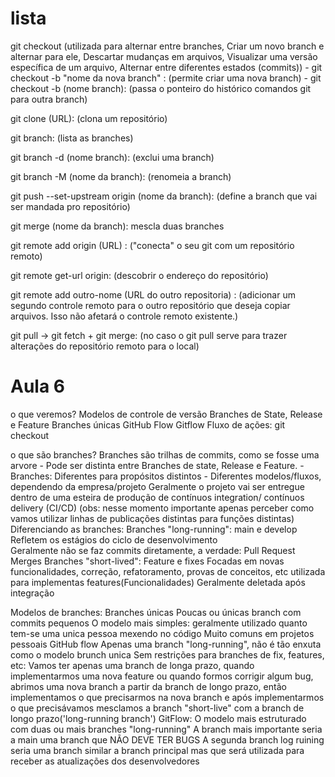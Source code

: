 
# lista

git checkout (utilizada para alternar entre branches, Criar um novo branch e alternar para ele, Descartar mudanças em arquivos, Visualizar uma versão específica de um arquivo, Alternar entre diferentes estados (commits)) 
	- git checkout -b "nome da nova branch" : (permite criar uma nova branch)
	- git checkout -b (nome branch): (passa o ponteiro do histórico comandos git para outra branch)

git clone (URL):  (clona um repositório)


git branch: (lista as branches)

git branch -d (nome branch): (exclui uma branch)

git branch -M (nome da branch): (renomeia a branch)

git push --set-upstream origin (nome da branch): (define a branch que vai ser mandada pro repositório)

git merge (nome da branch): mescla duas branches

git remote add origin (URL) : ("conecta" o seu git com um repositório remoto)

git remote get-url origin: (descobrir o endereço do repositório)

git remote add outro-nome (URL do outro repositoria) : (adicionar um segundo controle remoto para o outro repositório que deseja copiar arquivos. Isso não afetará o controle remoto existente.)

git pull  -> git fetch + git merge: (no caso o git pull serve para trazer alterações do repositório remoto para o local)



# Aula 6 

o que veremos?
	Modelos de controle de versão
	Branches de State, Release e Feature
	Branches únicas
	GitHub Flow
	Gitflow
	Fluxo de ações: git checkout


 o que são branches?
	Branches são trilhas de commits, como se fosse uma arvore
		-		Pode ser distinta entre Branches de state, Release e Feature.
		-		Branches: Diferentes para propósitos distintos
		-		Diferentes modelos/fluxos, dependendo da empresa/projeto 
			Geralmente o projeto vai ser entregue dentro de uma esteira de produção de contínuos integration/ contínuos delivery (CI/CD) (obs: nesse momento importante apenas perceber como vamos utilizar linhas de publicações distintas para funções distintas)
	Diferenciando as branches:
		Branches "long-running":  main e develop	
			Refletem os estágios do ciclo de desenvolvimento	
		 	Geralmente não se faz commits diretamente, a verdade:
				 Pull Request Merges
		Branches "short-lived": Feature e fixes
			Focadas em novas funcionalidades, correção, refatoramento, provas de conceitos, etc
			utilizada para implementas features(Funcionalidades)
			Geralmente deletada após integração

 Modelos de branches:
	Branches únicas 
		Poucas ou únicas branch com commits pequenos
		O modelo mais simples: geralmente utilizado quanto tem-se uma unica pessoa mexendo no código
		Muito comuns em projetos pessoais
	GitHub flow
		Apenas uma branch "long-running", não é tão enxuta como o modelo brunch unica Sem restrições para branches de fix, features, etc:
			Vamos ter apenas uma branch de longa prazo, quando implementarmos uma nova feature ou quando formos corrigir algum bug, abrimos uma nova branch a partir da branch de longo prazo, então implementamos o que precisarmos na nova branch e após implementarmos o que precisávamos mesclamos a branch "short-live" com a branch de longo prazo('long-running branch') 
	GitFlow:
		O modelo mais estruturado com duas ou mais branches "long-running"
		A branch mais importante seria a main uma branch que NÃO DEVE TER BUGS
		A segunda branch log ruining seria uma branch similar a branch principal mas que será utilizada para receber as atualizações dos desenvolvedores  